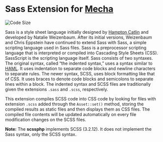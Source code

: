 Sass Extension for [Mecha](https://github.com/mecha-cms/mecha)
==============================================================

![Code Size](https://img.shields.io/github/languages/code-size/mecha-cms/x.sass?color=%23444&style=for-the-badge)

Sass is a style sheet language initially designed by [Hampton Catlin](https://en.wikipedia.org/wiki/Hampton_Catlin) and
developed by Natalie Weizenbaum. After its initial versions, Weizenbaum and Chris Eppstein have continued to extend Sass
with Sass, a simple scripting language used in Sass files. Sass is a preprocessor scripting language that is
interpreted or compiled into Cascading Style Sheets (CSS). SassScript is the scripting language itself. Sass consists of
two syntaxes. The original syntax, called “the indented syntax,” uses a syntax similar to
[HAML](https://en.wikipedia.org/wiki/Haml). It uses indentation to separate code blocks and newline characters to
separate rules. The newer syntax, SCSS, uses block formatting like that of CSS. It uses braces to denote code blocks and
semicolons to separate lines within a block. The indented syntax and SCSS files are traditionally given the extensions
`.sass` and `.scss`, respectively.

This extension compiles SCSS code into CSS code by looking for files with extension `.scss` added through the
`Asset::set()` method, storing the compiled results as static files and then displays them as CSS files. The compiled
file contents will be updated automatically on every file modification changes on the SCSS files.

**Note:** The **scssphp** implements SCSS (3.2.12). It does not implement the Sass syntax, only the SCSS syntax.